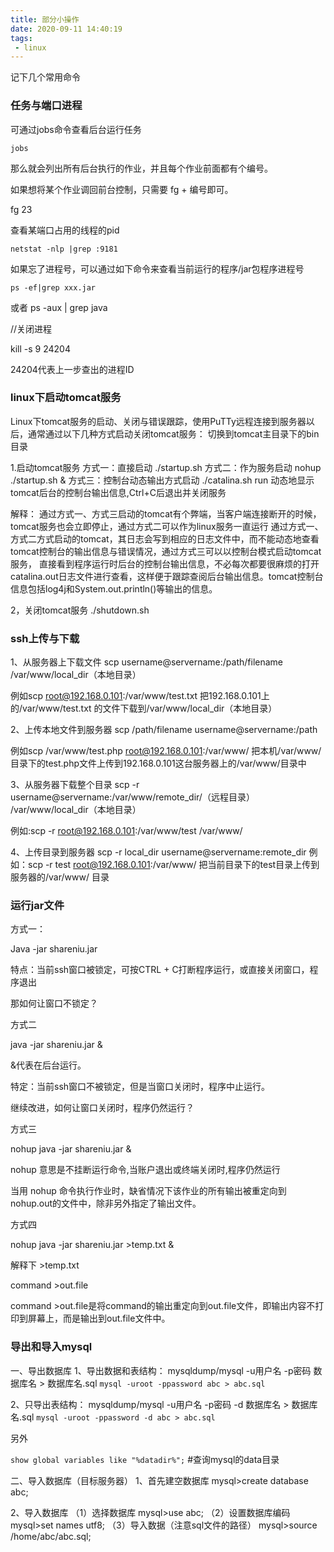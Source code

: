 ```yaml
---
title: 部分小操作
date: 2020-09-11 14:40:19
tags:
 - linux
---
```


记下几个常用命令



### 任务与端口进程

可通过jobs命令查看后台运行任务

`jobs`

那么就会列出所有后台执行的作业，并且每个作业前面都有个编号。

如果想将某个作业调回前台控制，只需要 fg + 编号即可。

fg 23



查看某端口占用的线程的pid

`netstat -nlp |grep :9181`

如果忘了进程号，可以通过如下命令来查看当前运行的程序/jar包程序进程号

`ps -ef|grep xxx.jar`

或者 ps -aux | grep java

//关闭进程

kill -s 9 24204

24204代表上一步查出的进程ID



### linux下启动tomcat服务
 Linux下tomcat服务的启动、关闭与错误跟踪，使用PuTTy远程连接到服务器以后，通常通过以下几种方式启动关闭tomcat服务：
切换到tomcat主目录下的bin目录

1.启动tomcat服务
方式一：直接启动 ./startup.sh
方式二：作为服务启动 nohup ./startup.sh &
方式三：控制台动态输出方式启动 ./catalina.sh run 动态地显示tomcat后台的控制台输出信息,Ctrl+C后退出并关闭服务

解释：
通过方式一、方式三启动的tomcat有个弊端，当客户端连接断开的时候，tomcat服务也会立即停止，通过方式二可以作为linux服务一直运行
通过方式一、方式二方式启动的tomcat，其日志会写到相应的日志文件中，而不能动态地查看tomcat控制台的输出信息与错误情况，通过方式三可以以控制台模式启动tomcat服务，
直接看到程序运行时后台的控制台输出信息，不必每次都要很麻烦的打开catalina.out日志文件进行查看，这样便于跟踪查阅后台输出信息。tomcat控制台信息包括log4j和System.out.println()等输出的信息。

2，关闭tomcat服务
./shutdown.sh



### ssh上传与下载

1、从服务器上下载文件
scp username@servername:/path/filename /var/www/local_dir（本地目录）

 例如scp root@192.168.0.101:/var/www/test.txt  把192.168.0.101上的/var/www/test.txt 的文件下载到/var/www/local_dir（本地目录）




2、上传本地文件到服务器
scp /path/filename username@servername:/path   

例如scp /var/www/test.php  root@192.168.0.101:/var/www/  把本机/var/www/目录下的test.php文件上传到192.168.0.101这台服务器上的/var/www/目录中



3、从服务器下载整个目录
scp -r username@servername:/var/www/remote_dir/（远程目录） /var/www/local_dir（本地目录）

例如:scp -r root@192.168.0.101:/var/www/test  /var/www/  



4、上传目录到服务器
scp  -r local_dir username@servername:remote_dir
例如：scp -r test  root@192.168.0.101:/var/www/   把当前目录下的test目录上传到服务器的/var/www/ 目录



### 运行jar文件

方式一：

Java -jar shareniu.jar

特点：当前ssh窗口被锁定，可按CTRL + C打断程序运行，或直接关闭窗口，程序退出

那如何让窗口不锁定？



方式二

java -jar shareniu.jar &

&代表在后台运行。

特定：当前ssh窗口不被锁定，但是当窗口关闭时，程序中止运行。

继续改进，如何让窗口关闭时，程序仍然运行？



方式三

nohup java -jar shareniu.jar &

nohup 意思是不挂断运行命令,当账户退出或终端关闭时,程序仍然运行

当用 nohup 命令执行作业时，缺省情况下该作业的所有输出被重定向到nohup.out的文件中，除非另外指定了输出文件。



方式四

nohup java -jar shareniu.jar >temp.txt &

解释下 >temp.txt

command >out.file

command >out.file是将command的输出重定向到out.file文件，即输出内容不打印到屏幕上，而是输出到out.file文件中。



### 导出和导入mysql

一、导出数据库
1、导出数据和表结构：
mysqldump/mysql -u用户名 -p密码 数据库名 > 数据库名.sql
`mysql -uroot -ppassword abc > abc.sql`

2、只导出表结构：
mysqldump/mysql -u用户名 -p密码 -d 数据库名 > 数据库名.sql
`mysql -uroot -ppassword -d abc > abc.sql`

另外

`show global variables like "%datadir%";`      #查询mysql的data目录

二、导入数据库（目标服务器）
1、首先建空数据库
mysql>create database abc;

2、导入数据库
（1）选择数据库
mysql>use abc;
（2）设置数据库编码
mysql>set names utf8;
（3）导入数据（注意sql文件的路径）
mysql>source /home/abc/abc.sql;

